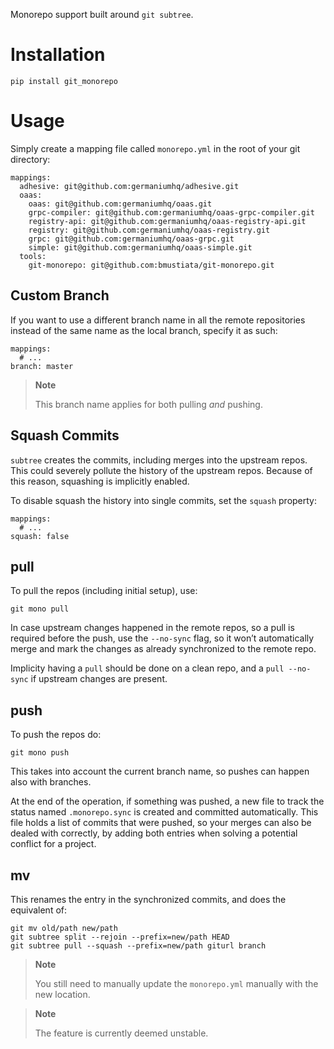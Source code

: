 Monorepo support built around `git subtree`.

Installation
============

    pip install git_monorepo

Usage
=====

Simply create a mapping file called `monorepo.yml` in the root of your
git directory:

    mappings:
      adhesive: git@github.com:germaniumhq/adhesive.git
      oaas:
        oaas: git@github.com:germaniumhq/oaas.git
        grpc-compiler: git@github.com:germaniumhq/oaas-grpc-compiler.git
        registry-api: git@github.com:germaniumhq/oaas-registry-api.git
        registry: git@github.com:germaniumhq/oaas-registry.git
        grpc: git@github.com:germaniumhq/oaas-grpc.git
        simple: git@github.com:germaniumhq/oaas-simple.git
      tools:
        git-monorepo: git@github.com:bmustiata/git-monorepo.git

Custom Branch
-------------

If you want to use a different branch name in all the remote
repositories instead of the same name as the local branch, specify it as
such:

    mappings:
      # ...
    branch: master

> **Note**
>
> This branch name applies for both pulling *and* pushing.

Squash Commits
--------------

`subtree` creates the commits, including merges into the upstream repos.
This could severely pollute the history of the upstream repos. Because
of this reason, squashing is implicitly enabled.

To disable squash the history into single commits, set the `squash`
property:

    mappings:
      # ...
    squash: false

pull
----

To pull the repos (including initial setup), use:

    git mono pull

In case upstream changes happened in the remote repos, so a pull is
required before the push, use the `--no-sync` flag, so it won’t
automatically merge and mark the changes as already synchronized to the
remote repo.

Implicity having a `pull` should be done on a clean repo, and a `pull
--no-sync` if upstream changes are present.

push
----

To push the repos do:

    git mono push

This takes into account the current branch name, so pushes can happen
also with branches.

At the end of the operation, if something was pushed, a new file to
track the status named `.monorepo.sync` is created and committed
automatically. This file holds a list of commits that were pushed, so
your merges can also be dealed with correctly, by adding both entries
when solving a potential conflict for a project.

mv
--

This renames the entry in the synchronized commits, and does the
equivalent of:

    git mv old/path new/path
    git subtree split --rejoin --prefix=new/path HEAD
    git subtree pull --squash --prefix=new/path giturl branch

> **Note**
>
> You still need to manually update the `monorepo.yml` manually with the
> new location.

> **Note**
>
> The feature is currently deemed unstable.
